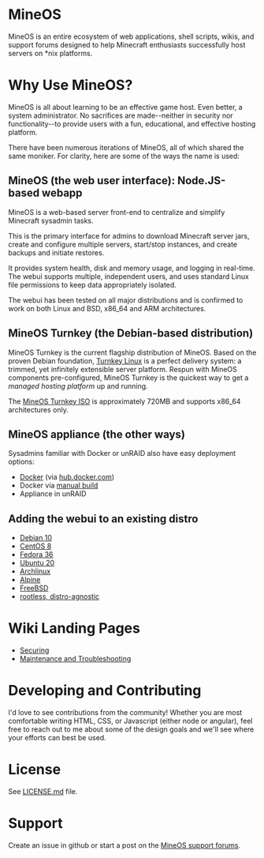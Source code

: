 # MineOS

MineOS is an entire ecosystem of web applications, shell scripts, wikis, and support forums
designed to help Minecraft enthusiasts successfully host servers on *nix platforms.

# Why Use MineOS?

MineOS is all about learning to be an effective game host. Even better, a system administrator. No sacrifices are made--neither in security nor functionality--to provide users with a fun, educational, and effective hosting platform.

There have been numerous iterations of MineOS, all of which shared the same moniker.
For clarity, here are some of the ways the name is used:

## MineOS (the web user interface): Node.JS-based webapp

MineOS is a web-based server front-end to centralize and simplify Minecraft sysadmin tasks.

This is the primary interface for admins to download Minecraft server jars, create and configure multiple servers, start/stop instances, and create backups and initiate restores.

It provides system health, disk and memory usage, and logging in real-time. The webui supports multiple, independent users, and uses standard Linux file permissions to keep data appropriately isolated. 

The webui has been tested on all major distributions and is confirmed to work on both Linux and BSD, x86_64 and ARM architectures.

## MineOS Turnkey (the Debian-based distribution)

MineOS Turnkey is the current flagship distribution of MineOS. Based on the proven Debian foundation, [Turnkey Linux](https://www.turnkeylinux.org/) is a perfect delivery system: a trimmed, yet infinitely extensible server platform. Respun with MineOS components pre-configured, MineOS Turnkey is the quickest way to get a _managed hosting platform_ up and running.

The [MineOS Turnkey ISO](https://my.syncplicity.com/share/zkpd23mz0pod8ls/mineos-node_bullseye-x64) is approximately 720MB and supports x86_64 architectures only. 

## MineOS appliance (the other ways)

Sysadmins familiar with Docker or unRAID also have easy deployment options:

- [Docker](install/docker.md) (via [hub.docker.com](https://hub.docker.com/repository/docker/hexparrot/mineos))
- Docker via [manual build](https://github.com/hexparrot/mineos-node/blob/master/Dockerfile)
- Appliance in unRAID

## Adding the webui to an existing distro

- [Debian 10](install/debian_10.md)
- [CentOS 8](install/centos_8.md)
- [Fedora 36](install/fedora_36.md)
- [Ubuntu 20](install/ubuntu_20.md)
- [Archlinux](install/archlinux.md)
- [Alpine](install/alpine.md)
- [FreeBSD](install/freebsd.md)
- [rootless, distro-agnostic](install/rootless.md)

# Wiki Landing Pages

- [Securing](secure/index.md)
- [Maintenance and Troubleshooting](maint/webui.md)

# Developing and Contributing

I'd love to see contributions from the community! Whether you are most comfortable writing
HTML, CSS, or Javascript (either node or angular), feel free to reach out to me about
some of the design goals and we'll see where your efforts can best be used.

# License

See [LICENSE.md](https://github.com/hexparrot/mineos-node/blob/docs/LICENSE.md) file.

# Support

Create an issue in github or start a post on the [MineOS support forums](https://discourse.codeemo.com).
